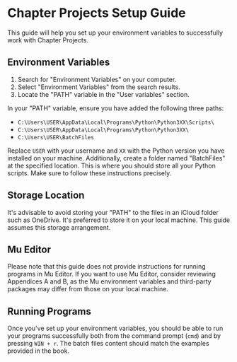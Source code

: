 # Chapter Projects Setup Guide

This guide will help you set up your environment variables to successfully work with Chapter Projects.

## Environment Variables

1. Search for "Environment Variables" on your computer.
2. Select "Environment Variables" from the search results.
3. Locate the "PATH" variable in the "User variables" section.

In your "PATH" variable, ensure you have added the following three paths:

- `C:\Users\USER\AppData\Local\Programs\Python\Python3XX\Scripts\`
- `C:\Users\USER\AppData\Local\Programs\Python\Python3XX\`
- `C:\Users\USER\BatchFiles`

Replace `USER` with your username and `XX` with the Python version you have installed on your machine. Additionally, create a folder named "BatchFiles" at the specified location. This is where you should store all your Python scripts. Make sure to follow these instructions precisely.

## Storage Location

It's advisable to avoid storing your "PATH" to the files in an iCloud folder such as OneDrive. It's preferred to store it on your local machine. This guide assumes this storage arrangement.

## Mu Editor

Please note that this guide does not provide instructions for running programs in Mu Editor. If you want to use Mu Editor, consider reviewing Appendices A and B, as the Mu environment variables and third-party packages may differ from those on your local machine.

## Running Programs

Once you've set up your environment variables, you should be able to run your programs successfully both from the command prompt (`cmd`) and by pressing `WIN + r`. The batch files content should match the examples provided in the book.







